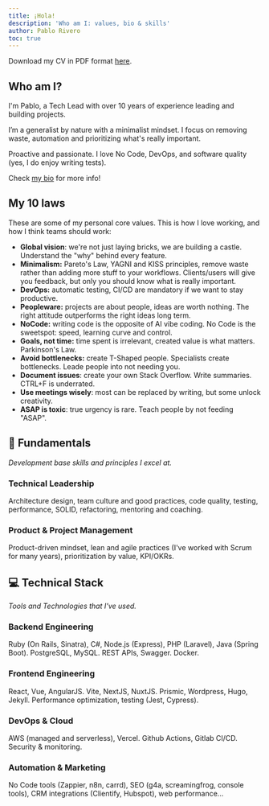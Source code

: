 ```yaml
---
title: ¡Hola!
description: 'Who am I: values, bio & skills'
author: Pablo Rivero
toc: true
---
```


Download my CV in PDF format [ here](/cv_en.pdf).


## Who am I?

I'm Pablo, a Tech Lead with over 10 years of experience leading and building projects.

I’m a generalist by nature with a minimalist mindset. I focus on removing waste, automation and prioritizing what's really important. 

Proactive and passionate. I love No Code, DevOps, and software quality (yes, I do enjoy writing tests).

Check [my bio](/posts/bio/) for more info!


## My 10 laws

These are some of my personal core values. This is how I love working, and how I think teams should work:

- **Global vision**: we're not just laying bricks, we are building a castle. Understand the "why" behind every feature.
- **Minimalism:** Pareto's Law, YAGNI and KISS principles, remove waste rather than adding more stuff to your workflows. Clients/users will give you feedback, but only you should know what is really important.
- **DevOps:** automatic testing, CI/CD are mandatory if we want to stay productive.
- **Peopleware:** projects are about people, ideas are worth nothing. The right attitude outperforms the right ideas long term.
- **NoCode:** writing code is the opposite of AI vibe coding. No Code is the sweetspot: speed, learning curve and control.
- **Goals, not time:** time spent is irrelevant, created value is what matters. Parkinson's Law.
- **Avoid bottlenecks:** create T-Shaped people. Specialists create bottlenecks. Leade people into not needing you.
- **Document issues**: create your own Stack Overflow. Write summaries. CTRL+F is underrated.
- **Use meetings wisely**: most can be replaced by writing, but some unlock creativity.
- **ASAP is toxic**: true urgency is rare. Teach people by not feeding "ASAP".

## 🧭 Fundamentals

_Development base skills and principles I excel at._

### Technical Leadership

Architecture design, team culture and good practices, code quality, testing, performance, SOLID, refactoring, mentoring and coaching.

### Product & Project Management

Product-driven mindset, lean and agile practices (I've worked with Scrum for many years), prioritization by value, KPI/OKRs.

## 💻 Technical Stack

_Tools and Technologies that I've used._

### Backend Engineering

Ruby (On Rails, Sinatra), C#, Node.js (Express), PHP (Laravel), Java (Spring Boot).
PostgreSQL, MySQL.
REST APIs, Swagger.
Docker.

### Frontend Engineering

React, Vue, AngularJS. 
Vite, NextJS, NuxtJS.
Prismic, Wordpress, Hugo, Jekyll.
Performance optimization, testing (Jest, Cypress).

### DevOps & Cloud
AWS (managed and serverless), Vercel.
Github Actions, Gitlab CI/CD.
Security & monitoring.

### Automation & Marketing
No Code tools (Zappier, n8n, carrd), SEO (g4a, screamingfrog, console tools), CRM integrations (Clientify, Hubspot), web performance...